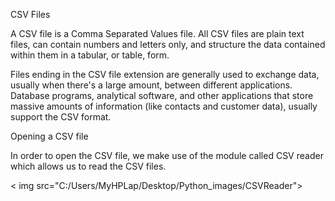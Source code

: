 CSV Files

A CSV file is a Comma Separated Values file. All CSV files are plain text files, can contain numbers and letters only, and structure the data contained within them in a tabular, or table, form.

Files ending in the CSV file extension are generally used to exchange data, usually when there's a large amount, between different applications. Database programs, analytical software, and other applications that store massive amounts of information (like contacts and customer data), usually support the CSV format.

Opening a CSV file

In order to open the CSV file, we make use of the module called CSV reader which allows us to read the CSV files.


< img src="C:/Users/MyHPLap/Desktop/Python_images/CSVReader">
